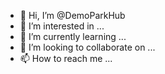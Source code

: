 - 👋 Hi, I’m @DemoParkHub
- 👀 I’m interested in ...
- 🌱 I’m currently learning ...
- 💞️ I’m looking to collaborate on ...
- 📫 How to reach me ...
